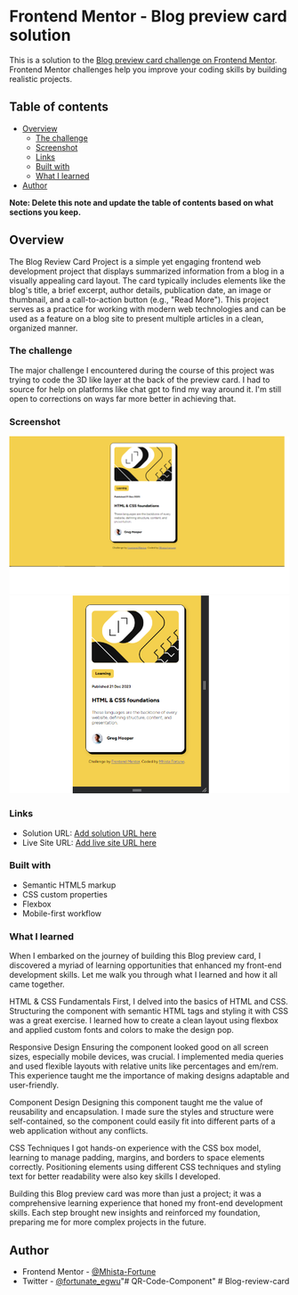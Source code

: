 # Frontend Mentor - Blog preview card solution

This is a solution to the [Blog preview card challenge on Frontend Mentor](https://www.frontendmentor.io/challenges/blog-preview-card-ckPaj01IcS). Frontend Mentor challenges help you improve your coding skills by building realistic projects. 

## Table of contents

- [Overview](#overview)
  - [The challenge](#the-challenge)
  - [Screenshot](#screenshot)
  - [Links](#links)
  - [Built with](#built-with)
  - [What I learned](#what-i-learned)
- [Author](#author)

**Note: Delete this note and update the table of contents based on what sections you keep.**

## Overview

The Blog Review Card Project is a simple yet engaging frontend web development project that displays summarized information from a blog in a visually appealing card layout. The card typically includes elements like the blog's title, a brief excerpt, author details, publication date, an image or thumbnail, and a call-to-action button (e.g., "Read More"). This project serves as a practice for working with modern web technologies and can be used as a feature on a blog site to present multiple articles in a clean, organized manner.


### The challenge

The major challenge I encountered during the course of this project was trying to code the 3D like layer at the back of the preview card. I had to source for help on platforms like chat gpt to find my way around it. I'm still open to corrections on ways far more better in achieving that.

### Screenshot

![Screenshot of My Project](assets/screenshots/desktop-blog-review.png)
![Screenshot of My Project](assets/screenshots/mobile-blog-review.png)


### Links

- Solution URL: [Add solution URL here](https://your-solution-url.com)
- Live Site URL: [Add live site URL here](https://your-live-site-url.com)

### Built with

- Semantic HTML5 markup
- CSS custom properties
- Flexbox
- Mobile-first workflow

### What I learned

When I embarked on the journey of building this Blog preview card, I discovered a myriad of learning opportunities that enhanced my front-end development skills. Let me walk you through what I learned and how it all came together.

HTML & CSS Fundamentals
First, I delved into the basics of HTML and CSS. Structuring the component with semantic HTML tags and styling it with CSS was a great exercise. I learned how to create a clean layout using flexbox and applied custom fonts and colors to make the design pop.

Responsive Design
Ensuring the component looked good on all screen sizes, especially mobile devices, was crucial. I implemented media queries and used flexible layouts with relative units like percentages and em/rem. This experience taught me the importance of making designs adaptable and user-friendly.

Component Design
Designing this component taught me the value of reusability and encapsulation. I made sure the styles and structure were self-contained, so the component could easily fit into different parts of a web application without any conflicts.

CSS Techniques
I got hands-on experience with the CSS box model, learning to manage padding, margins, and borders to space elements correctly. Positioning elements using different CSS techniques and styling text for better readability were also key skills I developed.

Building this Blog preview card was more than just a project; it was a comprehensive learning experience that honed my front-end development skills. Each step brought new insights and reinforced my foundation, preparing me for more complex projects in the future.

## Author

- Frontend Mentor - [@Mhista-Fortune](https://www.frontendmentor.io/profile/Mhista-Fortune)
- Twitter - [@fortunate_egwu](https://www.twitter.com/fortunate_egwu)"# QR-Code-Component" 
#   B l o g - r e v i e w - c a r d 
 
 